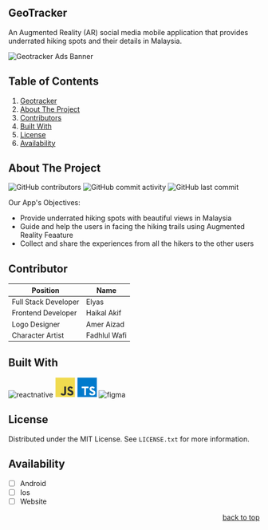## GeoTracker
An Augmented Reality (AR) social media mobile application that provides underrated hiking spots and their details in Malaysia.

![Geotracker Ads Banner](https://user-images.githubusercontent.com/92365722/202911949-39c3dc1d-8d56-4228-bda4-7b9a58d919f6.png)

## Table of Contents

  <ol>
    <li><a href="#Geotracker">Geotracker</a></li>
    <li><a href="#about-the-project">About The Project</a></li>
    <li><a href="#contributor">Contributors</a></li>
    <li><a href="#built-with">Built With</a></li>
    <li><a href="#license">License</a></li>
    <li><a href="#availability">Availability</a></li>
  </ol>


## About The Project

![GitHub contributors](https://img.shields.io/github/contributors/HaikalAkif/Geotracker)
![GitHub commit activity](https://img.shields.io/github/commit-activity/w/HaikalAkif/Geotracker)
![GitHub last commit](https://img.shields.io/github/last-commit/HaikalAkif/Geotracker)

Our App's Objectives:
* Provide underrated hiking spots with beautiful views in Malaysia
* Guide and help the users in facing the hiking trails using Augmented Reality Feaature
* Collect and share the experiences from all the hikers to the other users

## Contributor

| Position               | Name         |
|------------------------|--------------|
| Full Stack Developer   | Elyas        |
| Frontend Developer     | Haikal Akif  |
| Logo Designer          | Amer Aizad   |
| Character Artist       | Fadhlul Wafi |

## Built With

<img src="https://reactnative.dev/img/header_logo.svg" alt="reactnative" width="40" height="40"/> <img src="https://raw.githubusercontent.com/devicons/devicon/master/icons/javascript/javascript-original.svg" alt="javascript" width="40" height="40"/> <img src="https://raw.githubusercontent.com/devicons/devicon/master/icons/typescript/typescript-original.svg" alt="typescript" width="40" height="40"/> <img src="https://www.vectorlogo.zone/logos/figma/figma-icon.svg" alt="figma" width="40" height="40"/>

## License

Distributed under the MIT License. See `LICENSE.txt` for more information.

## Availability

- [ ] Android
- [ ] Ios
- [ ] Website

<p align="right"><a href="#Geotracker">back to top</a></p>

